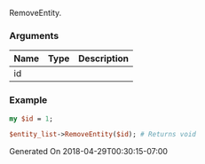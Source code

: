 RemoveEntity.
### Arguments
**Name**|**Type**|**Description**
:---|:---|:---
id||

### Example

```perl
my $id = 1;

$entity_list->RemoveEntity($id); # Returns void
```


Generated On 2018-04-29T00:30:15-07:00